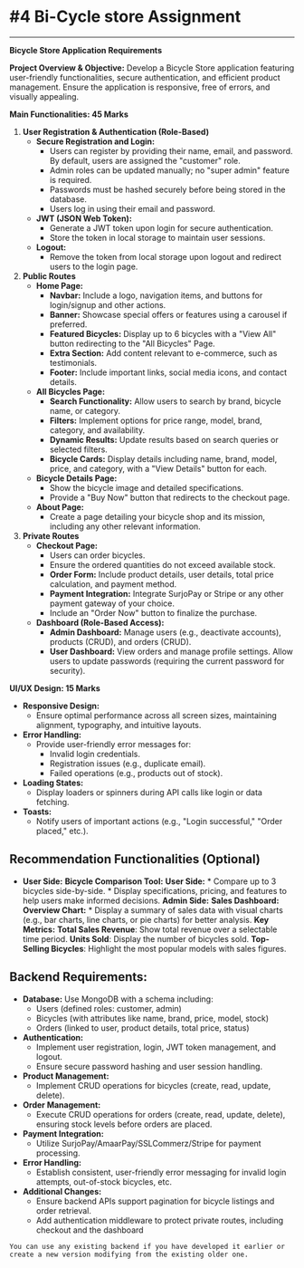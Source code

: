 # #4 Bi-Cycle store Assignment

* * *

**Bicycle Store Application Requirements**

**Project Overview & Objective:** Develop a Bicycle Store application featuring user-friendly functionalities, secure authentication, and efficient product management. Ensure the application is responsive, free of errors, and visually appealing.

**Main Functionalities: 45 Marks**

1. **User Registration & Authentication (Role-Based)**
    *   **Secure Registration and Login:**
        *   Users can register by providing their name, email, and password. By default, users are assigned the "customer" role.
        *   Admin roles can be updated manually; no "super admin" feature is required.
        *   Passwords must be hashed securely before being stored in the database.
        *   Users log in using their email and password.
    *   **JWT (JSON Web Token):**
        *   Generate a JWT token upon login for secure authentication.
        *   Store the token in local storage to maintain user sessions.
    *   **Logout:**
        *   Remove the token from local storage upon logout and redirect users to the login page.
2. **Public Routes**
    *   **Home Page:**
        *   **Navbar:** Include a logo, navigation items, and buttons for login/signup and other actions.
        *   **Banner:** Showcase special offers or features using a carousel if preferred.
        *   **Featured Bicycles:** Display up to 6 bicycles with a "View All" button redirecting to the "All Bicycles" Page.
        *   **Extra Section:** Add content relevant to e-commerce, such as testimonials.
        *   **Footer:** Include important links, social media icons, and contact details.
    *   **All Bicycles Page:**
        *   **Search Functionality:** Allow users to search by brand, bicycle name, or category.
        *   **Filters:** Implement options for price range, model, brand, category, and availability.
        *   **Dynamic Results:** Update results based on search queries or selected filters.
        *   **Bicycle Cards:** Display details including name, brand, model, price, and category, with a "View Details" button for each.
    *   **Bicycle Details Page:**
        *   Show the bicycle image and detailed specifications.
        *   Provide a "Buy Now" button that redirects to the checkout page.
    *   **About Page:**
        *   Create a page detailing your bicycle shop and its mission, including any other relevant information.
3. **Private Routes**
    *   **Checkout Page:**
        *   Users can order bicycles.
        *   Ensure the ordered quantities do not exceed available stock.
        *   **Order Form:** Include product details, user details, total price calculation, and payment method.
        *   **Payment Integration:** Integrate SurjoPay or Stripe or any other payment gateway of your choice.
        *   Include an "Order Now" button to finalize the purchase.
    *   **Dashboard (Role-Based Access):**
        *   **Admin Dashboard:** Manage users (e.g., deactivate accounts), products (CRUD), and orders (CRUD).
        *   **User Dashboard:** View orders and manage profile settings. Allow users to update passwords (requiring the current password for security).

**UI/UX Design: 15 Marks**

*   **Responsive Design:**
    *   Ensure optimal performance across all screen sizes, maintaining alignment, typography, and intuitive layouts.
*   **Error Handling:**
    *   Provide user-friendly error messages for:
        *   Invalid login credentials.
        *   Registration issues (e.g., duplicate email).
        *   Failed operations (e.g., products out of stock).
*   **Loading States:**
    *   Display loaders or spinners during API calls like login or data fetching.
*   **Toasts:**
    *   Notify users of important actions (e.g., "Login successful," "Order placed," etc.).

## **Recommendation Functionalities (Optional)**

*  **User Side:**
   **Bicycle Comparison Tool:**
         **User Side:**
        *  Compare up to 3 bicycles side-by-side.
        *   Display specifications, pricing, and features to help users make informed decisions.
  **Admin Side:**
  **Sales Dashboard:**
  **Overview Chart:**
        *   Display a summary of sales data with visual charts (e.g., bar charts, line charts, or pie charts) for better analysis.
  **Key Metrics:**
  **Total Sales Revenue**: Show total revenue over a selectable time period.
  **Units Sold**: Display the number of bicycles sold.
  **Top-Selling Bicycles**: Highlight the most popular models with sales figures.

## **Backend Requirements:**

*   **Database:** Use MongoDB with a schema including:
    *   Users (defined roles: customer, admin)
    *   Bicycles (with attributes like name, brand, price, model, stock)
    *   Orders (linked to user, product details, total price, status)
*   **Authentication:**
    *   Implement user registration, login, JWT token management, and logout.
    *   Ensure secure password hashing and user session handling.
*   **Product Management:**
    *   Implement CRUD operations for bicycles (create, read, update, delete).
*   **Order Management:**
    *   Execute CRUD operations for orders (create, read, update, delete), ensuring stock levels before orders are placed.
*   **Payment Integration:**
    *   Utilize SurjoPay/AmaarPay/SSLCommerz/Stripe for payment processing.
*   **Error Handling:**
    *   Establish consistent, user-friendly error messaging for invalid login attempts, out-of-stock bicycles, etc.
*   **Additional Changes:**
    *   Ensure backend APIs support pagination for bicycle listings and order retrieval.
    *   Add authentication middleware to protect private routes, including checkout and the dashboard

`You can use any existing backend if you have developed it earlier or create a new version modifying from the existing older one.`
